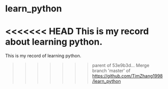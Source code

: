 # learn_python
<<<<<<< HEAD
This is my record about learning python.
=======
This is my record of learning python.
>>>>>>> parent of 53e9b3d... Merge branch 'master' of https://github.com/TimZhang1998/learn_python
